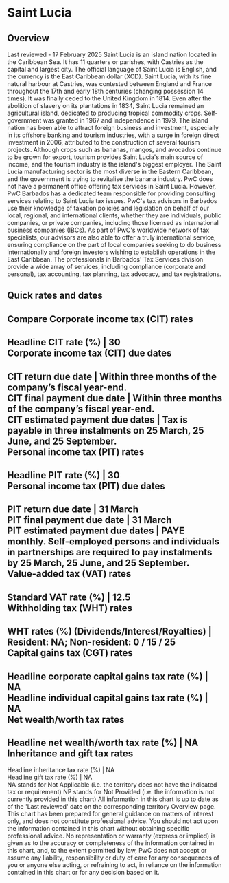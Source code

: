 # Saint Lucia
## Overview
Last reviewed - 17 February 2025
Saint Lucia is an island nation located in the Caribbean Sea. It has 11 quarters or parishes, with Castries as the capital and largest city. The official language of Saint Lucia is English, and the currency is the East Caribbean dollar (XCD).
Saint Lucia, with its fine natural harbour at Castries, was contested between England and France throughout the 17th and early 18th centuries (changing possession 14 times). It was finally ceded to the United Kingdom in 1814. Even after the abolition of slavery on its plantations in 1834, Saint Lucia remained an agricultural island, dedicated to producing tropical commodity crops. Self-government was granted in 1967 and independence in 1979.
The island nation has been able to attract foreign business and investment, especially in its offshore banking and tourism industries, with a surge in foreign direct investment in 2006, attributed to the construction of several tourism projects. Although crops such as bananas, mangos, and avocados continue to be grown for export, tourism provides Saint Lucia's main source of income, and the tourism industry is the island's biggest employer. The Saint Lucia manufacturing sector is the most diverse in the Eastern Caribbean, and the government is trying to revitalise the banana industry.
PwC does not have a permanent office offering tax services in Saint Lucia. However, PwC Barbados has a dedicated team responsible for providing consulting services relating to Saint Lucia tax issues.
PwC's tax advisors in Barbados use their knowledge of taxation policies and legislation on behalf of our local, regional, and international clients, whether they are individuals, public companies, or private companies, including those licensed as international business companies (IBCs). As part of PwC's worldwide network of tax specialists, our advisors are also able to offer a truly international service, ensuring compliance on the part of local companies seeking to do business internationally and foreign investors wishing to establish operations in the East Caribbean. The professionals in Barbados' Tax Services division provide a wide array of services, including compliance (corporate and personal), tax accounting, tax planning, tax advocacy, and tax registrations.
## Quick rates and dates
Compare
Corporate income tax (CIT) rates   
---  
Headline CIT rate (%) |  30  
Corporate income tax (CIT) due dates   
---  
CIT return due date |  Within three months of the company’s fiscal year-end.  
CIT final payment due date |  Within three months of the company’s fiscal year-end.  
CIT estimated payment due dates |  Tax is payable in three instalments on 25 March, 25 June, and 25 September.  
Personal income tax (PIT) rates   
---  
Headline PIT rate (%) |  30  
Personal income tax (PIT) due dates   
---  
PIT return due date |  31 March  
PIT final payment due date |  31 March  
PIT estimated payment due dates |  PAYE monthly. Self-employed persons and individuals in partnerships are required to pay instalments by 25 March, 25 June, and 25 September.  
Value-added tax (VAT) rates   
---  
Standard VAT rate (%) |  12.5  
Withholding tax (WHT) rates   
---  
WHT rates (%) (Dividends/Interest/Royalties) |  Resident: NA; Non-resident: 0 / 15 / 25  
Capital gains tax (CGT) rates   
---  
Headline corporate capital gains tax rate (%) |  NA  
Headline individual capital gains tax rate (%) |  NA  
Net wealth/worth tax rates   
---  
Headline net wealth/worth tax rate (%) |  NA  
Inheritance and gift tax rates   
---  
Headline inheritance tax rate (%) |  NA  
Headline gift tax rate (%) |  NA  
NA stands for Not Applicable (i.e. the territory does not have the indicated tax or requirement)
NP stands for Not Provided (i.e. the information is not currently provided in this chart) 
All information in this chart is up to date as of the 'Last reviewed' date on the corresponding territory Overview page. This chart has been prepared for general guidance on matters of interest only, and does not constitute professional advice. You should not act upon the information contained in this chart without obtaining specific professional advice. No representation or warranty (express or implied) is given as to the accuracy or completeness of the information contained in this chart, and, to the extent permitted by law, PwC does not accept or assume any liability, responsibility or duty of care for any consequences of you or anyone else acting, or refraining to act, in reliance on the information contained in this chart or for any decision based on it.
